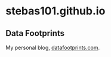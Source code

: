 # stebas101.github.io
## Data Footprints


My personal blog, [datafootprints.com](https://www.datafootprints.com).